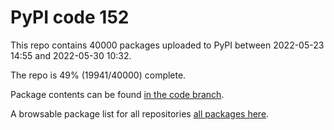 # PyPI code 152

This repo contains 40000 packages uploaded to PyPI between 
2022-05-23 14:55 and 2022-05-30 10:32.

The repo is 49% (19941/40000) complete.

Package contents can be found [in the code branch](https://github.com/pypi-data/pypi-mirror-152/tree/code/packages).

A browsable package list for all repositories [all packages here](https://pypi-data.github.io/website/repositories/pypi-mirror-152).


